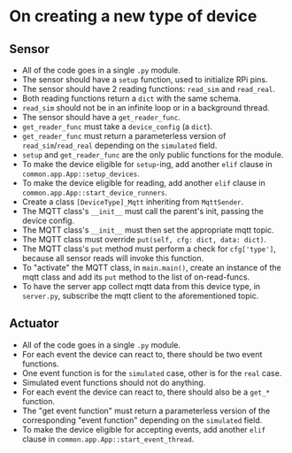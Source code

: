 # On creating a new type of device

## Sensor

- All of the code goes in a single `.py` module.
- The sensor should have a `setup` function, used to initialize RPi pins.
- The sensor should have 2 reading functions: `read_sim` and `read_real`.
- Both reading functions return a `dict` with the same schema.
- `read_sim` should not be in an infinite loop or in a background thread.
- The sensor should have a `get_reader_func`.
- `get_reader_func` must take a `device_config` (a `dict`).
- `get_reader_func` must return a parameterless version of `read_sim`/`read_real` depending on the `simulated` field.
- `setup` and `get_reader_func` are the only public functions for the module.
- To make the device eligible for `setup`-ing, add another `elif` clause in `common.app.App::setup_devices`.
- To make the device eligible for reading, add another `elif` clause in `common.app.App::start_device_runners`.
- Create a class `[DeviceType]_Mqtt` inheriting from `MqttSender`.
- The MQTT class's `__init__` must call the parent's init, passing the device config.
- The MQTT class's `__init__` must then set the appropriate mqtt topic.
- The MQTT class must override `put(self, cfg: dict, data: dict)`.
- The MQTT class's `put` method must perform a check for `cfg['type']`, because all sensor reads will invoke this function.
- To "activate" the MQTT class, in `main.main()`, create an instance of the mqtt class and add its `put` method to the list of on-read-funcs.
- To have the server app collect mqtt data from this device type, in `server.py`, subscribe the mqtt client to the aforementioned topic.


## Actuator

- All of the code goes in a single `.py` module.
- For each event the device can react to, there should be two event functions.
- One event function is for the `simulated` case, other is for the `real` case.
- Simulated event functions should not do anything.
- For each event the device can react to, there should also be a `get_*` function.
- The "get event function" must return a parameterless version of the corresponding "event function" depending on the `simulated` field.
- To make the device eligible for accepting events, add another `elif` clause in `common.app.App::start_event_thread`.